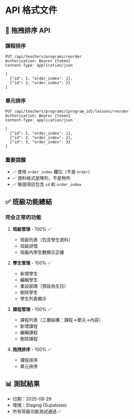 # API 格式文件

## 🔄 拖拽排序 API

### 課程排序
```http
PUT /api/teachers/programs/reorder
Authorization: Bearer {token}
Content-Type: application/json

[
  {"id": 1, "order_index": 1},
  {"id": 2, "order_index": 2}
]
```

### 單元排序
```http
PUT /api/teachers/programs/{program_id}/lessons/reorder
Authorization: Bearer {token}
Content-Type: application/json

[
  {"id": 1, "order_index": 1},
  {"id": 2, "order_index": 2},
  {"id": 3, "order_index": 3}
]
```

### 重要提醒
- ✅ 使用 `order_index` 欄位（不是 `order`）
- ✅ 資料格式是陣列，不是物件
- ✅ 每個項目包含 `id` 和 `order_index`

## ✅ 班級功能總結

### 完全正常的功能
1. **班級管理** - 100% ✅
   - 班級列表（包含學生資料）
   - 班級詳情
   - 班級內學生數顯示正確

2. **學生管理** - 100% ✅
   - 新增學生
   - 編輯學生
   - 重設密碼（預設為生日）
   - 刪除學生
   - 學生列表顯示

3. **課程管理** - 100% ✅
   - 課程列表（三層結構：課程→單元→內容）
   - 新增課程
   - 編輯課程
   - 刪除課程

4. **拖拽排序** - 100% ✅
   - 課程排序
   - 單元排序

## 📊 測試結果
- 日期：2025-08-29
- 環境：Staging (Supabase)
- 所有班級功能測試通過 ✅

